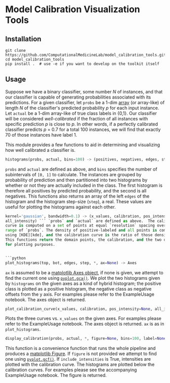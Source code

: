 Model Calibration Visualization Tools
====================================

Installation
------------

```shell
git clone https://github.com/ComputationalMedicineLab/model_calibration_tools.git
cd model_calibration_tools
pip install .  # use -e if you want to develop on the toolkit itself
```


Usage
-----

Suppose we have a binary classifier, some number *N* of instances, and that our
classifier is capable of generating probabilities associated with its
predictions.  For a given classifier, let `probs` be a 1-dim [array][ndArray]
(or array-like) of length *N* of the classifier's predicted probability *p* for
each input instance. Let `actual` be a 1-dim array-like of true class labels in
{0,1}.  Our classifier will be considered _well-calibrated_ if the fraction of
all instances with specific prediction *p* is close to *p*.  In other words, if
a perfectly calibrated classifier predicts *p* = 0.7 for a total 100 instances,
we will find that exactly 70 of those instances have label 1.

This module provides a few functions to aid in determining and visualizing how
well calibrated a classifier is.

```python
histograms(probs, actual, bins=100) -> (positives, negatives, edges, step)
```
`probs` and `actual` are defined as above, and `bins` specifies the number
of subintervals of `[0, 1]` to calculate.  The instances are grouped by
probability of prediction and then partitioned into two histograms by whether
or not they are actually included in the class.  The first histogram is
therefore all positives by predicted probability, and the second is all
negatives.  This functions also returns an array of the left `edges` of the
histogram and the histogram step-size (`step`), a real.  These values are
useful for plotting the histograms against each other.


```python kde_calibration_curve(probs, actual, resolution=0.01,
kernel='gaussian', bandwidth=0.1) -> (x_values, calibration, pos_intensity,
all_intensity) ``` `probs` and `actual` are defined as above.  The calibration
curve is computed on a set of points at equal `resolution` spacing over the
range of `probs`. The density of positive-labeled and all points is computed
using [KDE][kde], and the calibration curve is the ratio of those densities.
This functions return the domain points, the calibration, and the two densities
for plotting purposes.


```python
plot_histograms(top, bot, edges, step, *, ax=None) -> Axes
```
`ax` is assumed to be a [matplotlib Axes object][axes], if none is given,
we attempt to find the current one using [`pyplot.gca()`][gca].  We plot the
two histograms given by `histograms` on the given axes as a kind of hybrid
histogram; the positive class is plotted as a positive histogram, the negative
class as negative offsets from the y axis.  For examples please refer to the
ExampleUsage notebook.  The axes object is returned.


```python
plot_calibration_curve(x_values, calibration, pos_intensity=None, all_intensity=None, *, label=None, ax=None) -> Axes
```
 Plots the three curves vs. `x_values` on the given axes. For examples please refer to the ExampleUsage notebook.  The axes
object is returned. `ax` is as in `plot_histograms`. 


```python
display_calibration(probs, actual, *, figure=None, bins=100, label=None, kernel='gaussian', bandwidth=0.1, include_intensities=False) -> Figure
```
This function is a convenience function that runs the whole pipeline and
produces a [matplotlib Figure][figure].  If `figure` is not provided we attempt
to find one using [`pyplot.gcf()`][gcf].  If `include_intensities` is True,
intensities are plotted with the calibration curve.  The
histograms are plotted below the calibration curves.  For examples please see
the accompanying ExampleUsage notebook.  The figure is returned.


[ndArray]: https://docs.scipy.org/doc/numpy/reference/generated/numpy.ndarray.html#numpy-ndarray
[kde]: http://scikit-learn.org/stable/modules/density.html#kernel-density-estimation
[axes]: https://matplotlib.org/api/axes_api.html
[gca]: https://matplotlib.org/api/_as_gen/matplotlib.pyplot.gca.html#matplotlib-pyplot-gca
[figure]: https://matplotlib.org/api/_as_gen/matplotlib.figure.Figure.html#matplotlib-figure-figure
[gcf]: https://matplotlib.org/api/_as_gen/matplotlib.pyplot.gcf.html#matplotlib-pyplot-gcf
